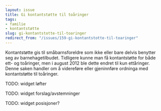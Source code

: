 ```yaml
---
layout: issue
title: Gi kontantstøtte til toåringer
tags:
- familie
- kontantstøtte
slug: gi-kontantstotte-til-toaringer
redirect_from: "/issues/159-gi-kontantstotte-til-toaringer"
---
```


Kontantstøtte gis til småbarnsforeldre som ikke eller bare delvis benytter seg av barnehagetilbudet. Tidligere kunne man få kontantstøtte for både ett- og toåringer, men i august 2012 ble dette endret til kun ettåringer. Denne saken handler om å videreføre eller gjeninnføre ordninga med kontantstøtte til toåringer.

TODO: widget løfter

TODO: widget forslag/avstemninger

TODO: widget posisjoner?


